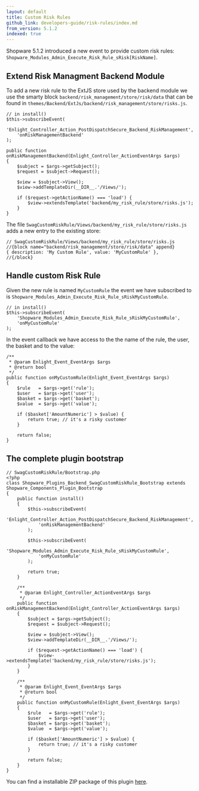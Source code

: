 ```yaml
---
layout: default
title: Custom Risk Rules
github_link: developers-guide/risk-rules/index.md
from_version: 5.1.2
indexed: true
---
```


Shopware 5.1.2 introduced a new event to provide custom risk rules: `Shopware_Modules_Admin_Execute_Risk_Rule_sRisk[RiskName]`.


## Extend Risk Managment Backend Module

To add a new risk rule to the ExtJS store used by the backend module
we use the smarty block `backend/risk_management/store/risk/data`
that can be found in `themes/Backend/ExtJs/backend/risk_management/store/risks.js`.


```
// in install()
$this->subscribeEvent(
    'Enlight_Controller_Action_PostDispatchSecure_Backend_RiskManagement',
    'onRiskManagementBackend'
);
```

```
public function onRiskManagementBackend(Enlight_Controller_ActionEventArgs $args)
{
    $subject = $args->getSubject();
    $request = $subject->Request();

    $view = $subject->View();
    $view->addTemplateDir(__DIR__.'/Views/');

    if ($request->getActionName() === 'load') {
        $view->extendsTemplate('backend/my_risk_rule/store/risks.js');
    }
}
```

The file `SwagCustomRiskRule/Views/backend/my_risk_rule/store/risks.js` adds a new entry to the existing store:

```
// SwagCustomRiskRule/Views/backend/my_risk_rule/store/risks.js
//{block name="backend/risk_management/store/risk/data" append}
{ description: 'My Custom Rule', value: 'MyCustomRule' },
//{/block}
```

## Handle custom Risk Rule

Given the new rule is named `MyCustomRule` the event we have subscribed to is `Shopware_Modules_Admin_Execute_Risk_Rule_sRiskMyCustomRule`.

```
// in install()
$this->subscribeEvent(
    'Shopware_Modules_Admin_Execute_Risk_Rule_sRiskMyCustomRule',
    'onMyCustomRule'
);
```

In the event callback we have access to the the name of the rule, the user, the basket and to the value:

```
/**
 * @param Enlight_Event_EventArgs $args
 * @return bool
 */
public function onMyCustomRule(Enlight_Event_EventArgs $args)
{
    $rule   = $args->get('rule');
    $user   = $args->get('user');
    $basket = $args->get('basket');
    $value  = $args->get('value');

    if ($basket['AmountNumeric'] > $value) {
        return true; // it's a risky customer
    }

    return false;
}
```


## The complete plugin bootstrap


```
// SwagCustomRiskRule/Bootstrap.php
<?php
class Shopware_Plugins_Backend_SwagCustomRiskRule_Bootstrap extends Shopware_Components_Plugin_Bootstrap
{
    public function install()
    {
        $this->subscribeEvent(
            'Enlight_Controller_Action_PostDispatchSecure_Backend_RiskManagement',
            'onRiskManagementBackend'
        );

        $this->subscribeEvent(
            'Shopware_Modules_Admin_Execute_Risk_Rule_sRiskMyCustomRule',
            'onMyCustomRule'
        );

        return true;
    }

    /**
     * @param Enlight_Controller_ActionEventArgs $args
     */
    public function onRiskManagementBackend(Enlight_Controller_ActionEventArgs $args)
    {
        $subject = $args->getSubject();
        $request = $subject->Request();

        $view = $subject->View();
        $view->addTemplateDir(__DIR__.'/Views/');

        if ($request->getActionName() === 'load') {
            $view->extendsTemplate('backend/my_risk_rule/store/risks.js');
        }
    }

    /**
     * @param Enlight_Event_EventArgs $args
     * @return bool
     */
    public function onMyCustomRule(Enlight_Event_EventArgs $args)
    {
        $rule   = $args->get('rule');
        $user   = $args->get('user');
        $basket = $args->get('basket');
        $value  = $args->get('value');

        if ($basket['AmountNumeric'] > $value) {
            return true; // it's a risky customer
        }

        return false;
    }
}

```

You can find a installable ZIP package of this plugin <a href="{{ site.url }}/exampleplugins/SwagCustomRiskRule.zip">here</a>.


